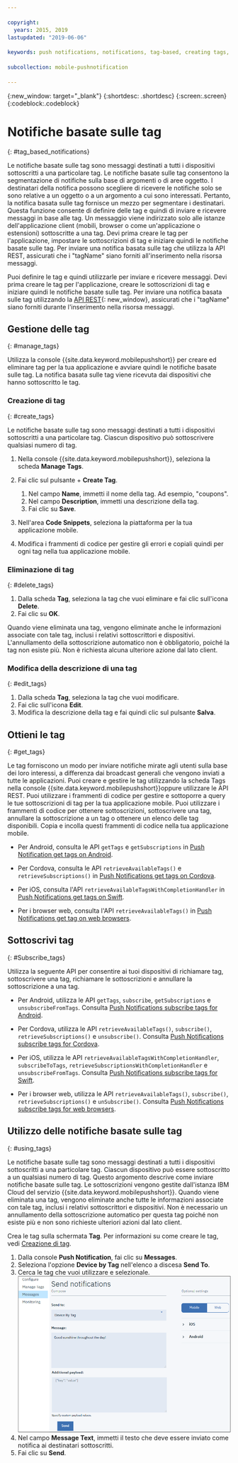 ```yaml
---

copyright:
  years: 2015, 2019
lastupdated: "2019-06-06"

keywords: push notifications, notifications, tag-based, creating tags, managing tags, get tag, subscribe tag

subcollection: mobile-pushnotification

---
```


{:new_window: target="_blank"}
{:shortdesc: .shortdesc}
{:screen:.screen}
{:codeblock:.codeblock}

# Notifiche basate sulle tag
{: #tag_based_notifications}

Le notifiche basate sulle tag sono messaggi destinati a tutti i dispositivi sottoscritti a una particolare tag. Le notifiche basate sulle tag
                        consentono la segmentazione di notifiche sulla base di argomenti o di aree
                        oggetto. I destinatari della notifica possono scegliere di ricevere le notifiche solo
                        se sono relative a un oggetto o a un argomento a cui sono interessati. Pertanto,
                        la notifica basata sulle tag fornisce un mezzo per segmentare i destinatari. Questa funzione
                        consente di definire delle tag e quindi di inviare e ricevere messaggi in
                        base alle tag. Un messaggio viene indirizzato solo alle istanze dell'applicazione client (mobili, browser o come un'applicazione o estensioni) sottoscritte a una tag. Devi prima creare le tag per l'applicazione, impostare le sottoscrizioni di tag e iniziare quindi le notifiche basate sulle tag. Per inviare una notifica basata sulle tag che utilizza la API REST, assicurati che i "tagName" siano forniti all'inserimento nella risorsa messaggi.

Puoi definire le tag e quindi utilizzarle per
                        inviare e ricevere messaggi. Devi prima creare le tag per l'applicazione, creare le sottoscrizioni di tag e iniziare quindi le notifiche basate sulle tag. Per inviare una notifica basata sulle tag utilizzando la [API REST](https://eu-gb.imfpush.cloud.ibm.com/imfpush/){: new_window}, assicurati che i "tagName" siano forniti durante l'inserimento nella risorsa messaggi.


## Gestione delle tag
{: #manage_tags}

Utilizza la console {{site.data.keyword.mobilepushshort}} per creare ed eliminare tag per la tua applicazione e avviare quindi le notifiche basate sulle tag. La notifica basata sulle tag viene ricevuta dai dispositivi che hanno sottoscritto le tag.


### Creazione di tag
{: #create_tags}

Le notifiche basate sulle tag sono messaggi destinati a tutti i dispositivi sottoscritti a una particolare tag. Ciascun dispositivo può sottoscrivere qualsiasi numero di tag. 

1. Nella console {{site.data.keyword.mobilepushshort}}, seleziona la scheda **Manage Tags**.
1. Fai clic sul pulsante + **Create Tag**.   
   1. Nel campo **Name**, immetti il nome della tag. Ad esempio, "coupons".
   1. Nel campo **Description**, immetti una descrizione della tag.
   1. Fai clic su **Save**.

1. Nell'area **Code Snippets**, seleziona la piattaforma per la tua applicazione mobile.
1. Modifica i frammenti di codice per gestire gli errori e copiali quindi per ogni tag nella tua applicazione mobile.

### Eliminazione di tag
{: #delete_tags}

1. Dalla scheda **Tag**, seleziona la tag che vuoi eliminare e fai clic sull'icona **Delete**.
1. Fai clic su **OK**.

Quando viene eliminata una tag, vengono eliminate anche le informazioni associate con tale tag, inclusi i relativi sottoscrittori e dispositivi. L'annullamento della sottoscrizione automatico non è obbligatorio, poiché la tag non esiste più. Non è richiesta alcuna ulteriore azione dal lato client.

### Modifica della descrizione di una tag
{: #edit_tags}

1. Dalla scheda **Tag**, seleziona la tag che vuoi modificare.
1. Fai clic sull'icona **Edit**.
1. Modifica la descrizione della tag e fai quindi clic sul pulsante **Salva**.

## Ottieni le tag
{: #get_tags}

Le tag forniscono un modo per inviare notifiche mirate agli utenti sulla base dei loro interessi, a differenza dai broadcast generali che vengono inviati a tutte le applicazioni. Puoi creare e gestire le tag utilizzando la scheda Tags nella console {{site.data.keyword.mobilepushshort}}oppure utilizzare le API REST. Puoi utilizzare i frammenti di codice per gestire e sottoporre a query le tue sottoscrizioni di tag per la tua
            applicazione mobile. Puoi utilizzare i frammenti di codice per ottenere sottoscrizioni, sottoscrivere una tag, annullare la sottoscrizione a un tag o ottenere un elenco delle tag disponibili. Copia e incolla questi frammenti di codice nella tua applicazione mobile.


- Per Android, consulta le API `getTags` e `getSubscriptions` in  [Push Notification get tags on Android](https://github.com/ibm-bluemix-mobile-services/bms-clientsdk-cordova-plugin-push/tree/Doc#ios-app).

- Per Cordova, consulta le API `retrieveAvailableTags()` e `retrieveSubscriptions()` in [Push Notifications get tags on Cordova](https://github.com/ibm-bluemix-mobile-services/bms-clientsdk-cordova-plugin-push/tree/Doc#push-notification-service-tags).

- Per iOS, consulta l'API `retrieveAvailableTagsWithCompletionHandler` in [Push Notifications get tags on Swift](https://github.com/ibm-bluemix-mobile-services/bms-clientsdk-swift-push/tree/Doc#retrieve-tags).

- Per i browser web, consulta l'API `retrieveAvailableTags()` in [Push Notifications get tag on web browsers](https://github.com/ibm-bluemix-mobile-services/bms-clientsdk-javascript-webpush/blob/Doc/README.md#push-notification-service-tags).


## Sottoscrivi tag
{: #Subscribe_tags}

Utilizza la seguente API per consentire ai tuoi dispositivi di richiamare tag, sottoscrivere una tag, richiamare le sottoscrizioni e annullare la sottoscrizione a una tag.

- Per Android, utilizza le API `getTags`, `subscribe`, `getSubscriptions` e `unsubscribeFromTags`. Consulta [Push Notifications subscribe tags for Android](https://github.com/ibm-bluemix-mobile-services/bms-clientsdk-android-push/tree/Doc#push-notification-service-tags).

- Per Cordova, utilizza le API `retrieveAvailableTags()`, `subscribe()`, `retrieveSubscriptions()` e `unsubscribe()`. Consulta [Push Notifications subscribe tags for Cordova](https://github.com/ibm-bluemix-mobile-services/bms-clientsdk-cordova-plugin-push/tree/Doc#push-notification-service-tags).

- Per iOS, utilizza le API `retrieveAvailableTagsWithCompletionHandler`, `subscribeToTags`, `retrieveSubscriptionsWithCompletionHandler` e `unsubscribeFromTags`. Consulta [Push Notifications subscribe tags for Swift](https://github.com/ibm-bluemix-mobile-services/bms-clientsdk-swift-push/tree/Doc#push-notification-service-tags).

- Per i browser web, utilizza le API `retrieveAvailableTags()`, `subscribe()`, `retrieveSubscriptions()` e `unSubscribe()`. Consulta [Push Notifications subscribe tags for web browsers](https://github.com/ibm-bluemix-mobile-services/bms-clientsdk-javascript-webpush/blob/Doc/README.md#push-notification-service-tags).

## Utilizzo delle notifiche basate sulle tag
{: #using_tags}

Le notifiche basate sulle tag sono messaggi destinati a tutti i dispositivi sottoscritti a una particolare tag. Ciascun dispositivo può essere sottoscritto a un qualsiasi numero di tag. Questo argomento descrive come inviare notifiche basate sulle tag. Le sottoscrizioni vengono gestite dall'istanza IBM Cloud del servizio {{site.data.keyword.mobilepushshort}}. Quando viene eliminata una tag, vengono eliminate anche tutte le informazioni associate con tale tag, inclusi i relativi sottoscrittori e dispositivi. Non è necessario un annullamento della sottoscrizione automatico per questa tag poiché non esiste più e non sono richieste ulteriori azioni dal lato client.

Crea le tag sulla schermata **Tag**. Per informazioni su come creare le tag, vedi [Creazione di tag](/docs/services/mobilepush?topic=mobile-pushnotification-tag_based_notifications#create_tags).

1. Dalla console **Push Notification**, fai clic su **Messages**.
2. Seleziona l'opzione **Device by Tag** nell'elenco a discesa **Send To**.
3. Cerca le tag che vuoi utilizzare e selezionale.
![Schermata Notifications](images/tag_notification_new2.jpg "Console Push Notifications con l'opzione Messages navigation selezionata che mostra la pagina Send notifications. Send to field impostato su Device by Tag.")
4. Nel campo **Message Text**, immetti il testo che deve essere inviato come notifica ai destinatari sottoscritti.
5. Fai clic su **Send**.

